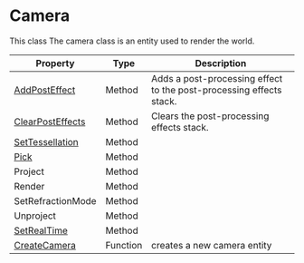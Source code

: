 # Camera #
This class The camera class is an entity used to render the world.

| Property | Type | Description |
| ----- | ----- | ----- |
| [AddPostEffect](Camera_AddPostEffect.md) | Method | Adds a post-processing effect to the post-processing effects stack. | 
| [ClearPostEffects](ClearPostEffects.md) | Method | Clears the post-processing effects stack. |
| [SetTessellation](Camera_SetTessellation.md) | Method |  |
| [Pick](Camera_Pick.md) | Method | |
| Project | Method | |
| Render | Method | |
| SetRefractionMode | Method | |
| Unproject | Method | |
| [SetRealTime](Camera_SetRealTime.md) | Method | |
| [CreateCamera](CreateCamera.md) | Function | creates a new camera entity |
